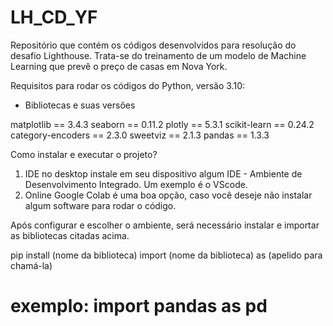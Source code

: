 # LH_CD_YF
Repositório que contém os códigos desenvolvidos para resolução do desafio Lighthouse. Trata-se do treinamento de um modelo de Machine Learning que prevê o preço de casas em Nova York.

Requisitos para rodar os códigos do Python, versão 3.10:
- Bibliotecas e suas versões

matplotlib == 3.4.3
seaborn == 0.11.2
plotly == 5.3.1
scikit-learn == 0.24.2
category-encoders == 2.3.0
sweetviz == 2.1.3
pandas == 1.3.3

Como instalar e executar o projeto? 
1) IDE no desktop
instale em seu dispositivo algum IDE - Ambiente de Desenvolvimento Integrado. Um exemplo é o VScode.
3) Online
Google Colab é uma boa opção, caso você deseje não instalar algum software para rodar o código.

Após configurar e escolher o ambiente, será necessário instalar e importar as bibliotecas citadas acima.

pip install (nome da biblioteca)
import (nome da biblioteca) as (apelido para chamá-la)
# exemplo: import pandas as pd
